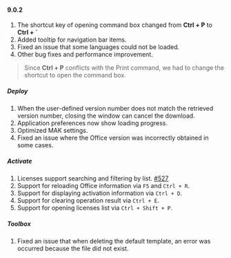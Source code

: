 #### 9.0.2

1. The shortcut key of opening command box changed from **Ctrl + P** to **Ctrl + `**
2. Added tooltip for navigation bar items.
3. Fixed an issue that some languages could not be loaded.
4. Other bug fixes and performance improvement.

> Since **Ctrl + P** conflicts with the Print command, we had to change the shortcut to open the command box.

##### Deploy

1. When the user-defined version number does not match the retrieved version number, closing the window can cancel the download.
2. Application preferences now show loading progress.
3. Optimized MAK settings.
4. Fixed an issue where the Office version was incorrectly obtained in some cases.

##### Activate

1. Licenses support searching and filtering by list. [#527](https://github.com/YerongAI/Office-Tool/issues/527)
2. Support for reloading Office information via `F5` and `Ctrl + R`.
3. Support for displaying activation information via `Ctrl + D`.
4. Support for clearing operation result via `Ctrl + E`.
5. Support for opening licenses list via `Ctrl + Shift + P`.

##### Toolbox

1. Fixed an issue that when deleting the default template, an error was occurred because the file did not exist.
